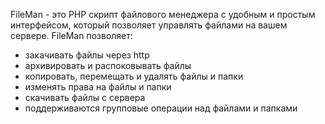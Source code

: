 FileMan - это PHP скрипт файлового менеджера с удобным и простым интерфейсом, который позволяет управлять файлами на вашем сервере. FileMan позволяет:
 - закачивать файлы через http
 - архивировать и распоковывать файлы
 - копировать, перемещать и удалять файлы и папки
 - изменять права на файлы и папки
 - скачивать файлы с сервера
 - поддерживаются групповые операции над файлами и папками